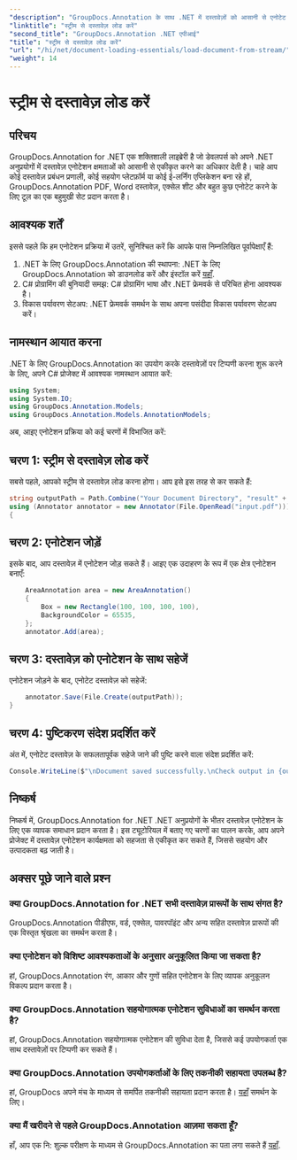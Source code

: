 ```yaml
---
"description": "GroupDocs.Annotation के साथ .NET में दस्तावेज़ों को आसानी से एनोटेट करना सीखें। सहयोग और उत्पादकता बढ़ाएँ।"
"linktitle": "स्ट्रीम से दस्तावेज़ लोड करें"
"second_title": "GroupDocs.Annotation .NET एपीआई"
"title": "स्ट्रीम से दस्तावेज़ लोड करें"
"url": "/hi/net/document-loading-essentials/load-document-from-stream/"
"weight": 14
---
```


# स्ट्रीम से दस्तावेज़ लोड करें

## परिचय
GroupDocs.Annotation for .NET एक शक्तिशाली लाइब्रेरी है जो डेवलपर्स को अपने .NET अनुप्रयोगों में दस्तावेज़ एनोटेशन क्षमताओं को आसानी से एकीकृत करने का अधिकार देती है। चाहे आप कोई दस्तावेज़ प्रबंधन प्रणाली, कोई सहयोग प्लेटफ़ॉर्म या कोई ई-लर्निंग एप्लिकेशन बना रहे हों, GroupDocs.Annotation PDF, Word दस्तावेज़, एक्सेल शीट और बहुत कुछ एनोटेट करने के लिए टूल का एक बहुमुखी सेट प्रदान करता है।
## आवश्यक शर्तें
इससे पहले कि हम एनोटेशन प्रक्रिया में उतरें, सुनिश्चित करें कि आपके पास निम्नलिखित पूर्वापेक्षाएँ हैं:
1. .NET के लिए GroupDocs.Annotation की स्थापना: .NET के लिए GroupDocs.Annotation को डाउनलोड करें और इंस्टॉल करें [यहाँ](https://releases.groupdocs.com/annotation/net/).
2. C# प्रोग्रामिंग की बुनियादी समझ: C# प्रोग्रामिंग भाषा और .NET फ्रेमवर्क से परिचित होना आवश्यक है।
3. विकास पर्यावरण सेटअप: .NET फ्रेमवर्क समर्थन के साथ अपना पसंदीदा विकास पर्यावरण सेटअप करें।

## नामस्थान आयात करना
.NET के लिए GroupDocs.Annotation का उपयोग करके दस्तावेज़ों पर टिप्पणी करना शुरू करने के लिए, अपने C# प्रोजेक्ट में आवश्यक नामस्थान आयात करें:
```csharp
using System;
using System.IO;
using GroupDocs.Annotation.Models;
using GroupDocs.Annotation.Models.AnnotationModels;
```

अब, आइए एनोटेशन प्रक्रिया को कई चरणों में विभाजित करें:
## चरण 1: स्ट्रीम से दस्तावेज़ लोड करें
सबसे पहले, आपको स्ट्रीम से दस्तावेज़ लोड करना होगा। आप इसे इस तरह से कर सकते हैं:
```csharp
string outputPath = Path.Combine("Your Document Directory", "result" + Path.GetExtension("input.pdf"));
using (Annotator annotator = new Annotator(File.OpenRead("input.pdf")))
{
```
## चरण 2: एनोटेशन जोड़ें
इसके बाद, आप दस्तावेज़ में एनोटेशन जोड़ सकते हैं। आइए एक उदाहरण के रूप में एक क्षेत्र एनोटेशन बनाएँ:
```csharp
	AreaAnnotation area = new AreaAnnotation()
	{
		Box = new Rectangle(100, 100, 100, 100),
		BackgroundColor = 65535,
	};
	annotator.Add(area);
```
## चरण 3: दस्तावेज़ को एनोटेशन के साथ सहेजें
एनोटेशन जोड़ने के बाद, एनोटेट दस्तावेज़ को सहेजें:
```csharp
	annotator.Save(File.Create(outputPath));
}
```
## चरण 4: पुष्टिकरण संदेश प्रदर्शित करें
अंत में, एनोटेट दस्तावेज़ के सफलतापूर्वक सहेजे जाने की पुष्टि करने वाला संदेश प्रदर्शित करें:
```csharp
Console.WriteLine($"\nDocument saved successfully.\nCheck output in {outputPath}.");
```

## निष्कर्ष
निष्कर्ष में, GroupDocs.Annotation for .NET .NET अनुप्रयोगों के भीतर दस्तावेज़ एनोटेशन के लिए एक व्यापक समाधान प्रदान करता है। इस ट्यूटोरियल में बताए गए चरणों का पालन करके, आप अपने प्रोजेक्ट में दस्तावेज़ एनोटेशन कार्यक्षमता को सहजता से एकीकृत कर सकते हैं, जिससे सहयोग और उत्पादकता बढ़ जाती है।
## अक्सर पूछे जाने वाले प्रश्न
### क्या GroupDocs.Annotation for .NET सभी दस्तावेज़ प्रारूपों के साथ संगत है?
GroupDocs.Annotation पीडीएफ, वर्ड, एक्सेल, पावरपॉइंट और अन्य सहित दस्तावेज़ प्रारूपों की एक विस्तृत श्रृंखला का समर्थन करता है।
### क्या एनोटेशन को विशिष्ट आवश्यकताओं के अनुसार अनुकूलित किया जा सकता है?
हां, GroupDocs.Annotation रंग, आकार और गुणों सहित एनोटेशन के लिए व्यापक अनुकूलन विकल्प प्रदान करता है।
### क्या GroupDocs.Annotation सहयोगात्मक एनोटेशन सुविधाओं का समर्थन करता है?
हां, GroupDocs.Annotation सहयोगात्मक एनोटेशन की सुविधा देता है, जिससे कई उपयोगकर्ता एक साथ दस्तावेज़ों पर टिप्पणी कर सकते हैं।
### क्या GroupDocs.Annotation उपयोगकर्ताओं के लिए तकनीकी सहायता उपलब्ध है?
हां, GroupDocs अपने मंच के माध्यम से समर्पित तकनीकी सहायता प्रदान करता है। [यहाँ](https://forum.groupdocs.com/c/annotation/10) समर्थन के लिए।
### क्या मैं खरीदने से पहले GroupDocs.Annotation आज़मा सकता हूँ?
हाँ, आप एक नि: शुल्क परीक्षण के माध्यम से GroupDocs.Annotation का पता लगा सकते हैं [यहाँ](https://releases.groupdocs.com/).